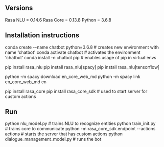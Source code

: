## Versions
Rasa NLU = 0.14.6
Rasa Core = 0.13.8
Python = 3.6.8


## Installation instructions
conda create --name chatbot python=3.6.8	            # creates new environment with name 'chatbot'
conda activate chatbot				                    # activates the environment 'chatbot'
conda install -n chatbot pip			                # enables usage of pip in virtual envs

pip install rasa_nlu
pip install rasa_nlu[spacy]
pip install rasa_nlu[tensorflow]

python -m spacy download en_core_web_md
python -m spacy link en_core_web_md en

pip install rasa_core
pip install rasa_core_sdk                               # used to start server for custom actions


## Run
python nlu_model.py                                     # trains NLU to recognize entities
python train_init.py                                    # trains core to communicate
python -m rasa_core_sdk.endpoint --actions actions      # starts the server that has custom actions
python dialogue_management_model.py                     # runs the bot